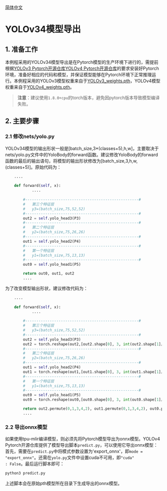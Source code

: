 [简体中文](./YOLOv34_Export_Guide.md)

# YOLOv34模型导出
## 1. 准备工作
本例程采用的YOLOv34模型导出是在Pytorch模型的生产环境下进行的，需提前根据[​YOLOv3 Pytorch开源仓库](https://github.com/bubbliiiing/yolo3-pytorch)[​YOLOv4 Pytorch开源仓库](https://github.com/bubbliiiing/yolov4-pytorch)的要求安装好Pytorch环境，准备好相应的代码和模型，并保证模型能够在Pytorch环境下正常推理运行。本例程采用的YOLOv3模型权重来自于[​YOLOv3_weights.pth](https://github.com/bubbliiiing/yolo3-pytorch/releases/download/v1.0/yolo_weights.pth)，YOLOv4模型权重来自于[​YOLOv4_weights.pth](https://github.com/bubbliiiing/yolov4-pytorch/releases/download/v1.0/yolo4_weights.pth)。
> **注意**：建议使用`1.8.0+cpu`的torch版本，避免因pytorch版本导致模型编译失败。

## 2. 主要步骤
### 2.1 修改nets/yolo.py

YOLOv34模型的输出形状一般是[batch_size,3*(classes+5),h,w]，主要取决于nets/yolo.py文件中的YoloBody的forward函数。建议修改YoloBody的forward函数的最后的输出语句，将模型的输出形状修改为[batch_size,3,h,w,(classes+5)]。原始代码为：

```python
    ....
    
    def forward(self, x):
            ....
    
        #---------------------------------------------------#
        #   第三个特征层
        #   y3=(batch_size,75,52,52)
        #---------------------------------------------------#
        out2 = self.yolo_head3(P3)
        #---------------------------------------------------#
        #   第二个特征层
        #   y2=(batch_size,75,26,26)
        #---------------------------------------------------#
        out1 = self.yolo_head2(P4)
        #---------------------------------------------------#
        #   第一个特征层
        #   y1=(batch_size,75,13,13)
        #---------------------------------------------------#
        out0 = self.yolo_head1(P5)

        return out0, out1, out2
        ....
```
为了改变模型输出形状，建议修改代码为：
```python
    ....
    
    def forward(self, x):
            ....
    
        #---------------------------------------------------#
        #   第三个特征层
        #   y3=(batch_size,75,52,52)
        #---------------------------------------------------#
        out2 = self.yolo_head3(P3)
        out2 = torch.reshape(out2,[out2.shape[0], 3, int(out2.shape[1]/3), out2.shape[2], out2.shape[3]])
        #---------------------------------------------------#
        #   第二个特征层
        #   y2=(batch_size,75,26,26)
        #---------------------------------------------------#
        out1 = self.yolo_head2(P4)
        out1 = torch.reshape(out1,[out1.shape[0], 3, int(out1.shape[1]/3), out1.shape[2], out1.shape[3]])
        #---------------------------------------------------#
        #   第一个特征层
        #   y1=(batch_size,75,13,13)
        #---------------------------------------------------#
        out0 = self.yolo_head1(P5)
        out0 = torch.reshape(out0,[out0.shape[0], 3, int(out0.shape[1]/3), out0.shape[2], out0.shape[3]])

        return out2.permute(0,1,3,4,2), out1.permute(0,1,3,4,2), out0.permute(0,1,3,4,2)
        ....
```

### 2.2 导出onnx模型
如果使用tpu-mlir编译模型，则必须先将Pytorch模型导出为onnx模型。YOLOv4 Pytorch开源仓库提供了模型导出脚本`predict.py`，可以使用它导出onnx模型：
首先，需要在`predict.py`中将模式参数设置为'export_onnx'，即`mode = "export_onnx"`。还需在`yolo.py`文件中设置cuda不可用，即`"cuda"              : False`。最后运行脚本即可：

```bash
python3 predict.py
```

上述脚本会在原始pth模型所在目录下生成导出的onnx模型。

